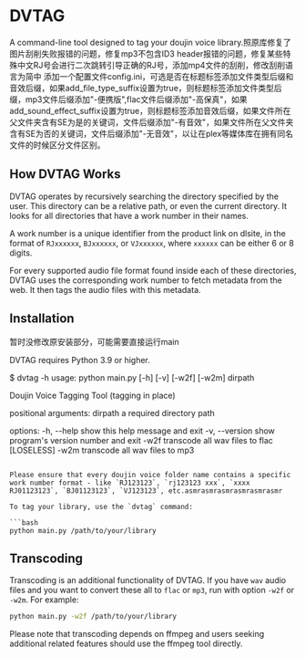 # DVTAG

A command-line tool designed to tag your doujin voice library.照原库修复了图片刮削失败报错的问题，修复mp3不包含ID3 header报错的问题，修复某些特殊中文RJ号会进行二次跳转引导正确的RJ号，添加mp4文件的刮削，修改刮削语言为简中
添加一个配置文件config.ini，可选是否在标题标签添加文件类型后缀和音效后缀，如果add_file_type_suffix设置为true，则标题标签添加文件类型后缀，mp3文件后缀添加"-便携版",flac文件后缀添加"-高保真"，如果add_sound_effect_suffix设置为true，则标题标签添加音效后缀，如果文件所在父文件夹含有SE为是的关键词，文件后缀添加"-有音效"，如果文件所在父文件夹含有SE为否的关键词，文件后缀添加"-无音效"，以让在plex等媒体库在拥有同名文件的时候区分文件区别。

## How DVTAG Works

DVTAG operates by recursively searching the directory specified by the user. This directory can be a relative path, or even the current directory. It looks for all directories that have a work number in their names.

A work number is a unique identifier from the product link on dlsite, in the format of `RJxxxxxx`, `BJxxxxxx`, or `VJxxxxxx`, where `xxxxxx` can be either 6 or 8 digits.

For every supported audio file format found inside each of these directories, DVTAG uses the corresponding work number to fetch metadata from the web. It then tags the audio files with this metadata.

## Installation

暂时没修改原安装部分，可能需要直接运行main

DVTAG requires Python 3.9 or higher. 

$ dvtag -h
usage: python main.py [-h] [-v] [-w2f] [-w2m] dirpath

Doujin Voice Tagging Tool (tagging in place)

positional arguments:
  dirpath        a required directory path

options:
  -h, --help     show this help message and exit
  -v, --version  show program's version number and exit
  -w2f           transcode all wav files to flac [LOSELESS]
  -w2m           transcode all wav files to mp3

```

Please ensure that every doujin voice folder name contains a specific work number format - like `RJ123123`, `rj123123 xxx`, `xxxx RJ01123123`, `BJ01123123`, `VJ123123`, etc.asmrasmrasmrasmrasmrasmr

To tag your library, use the `dvtag` command:

```bash
python main.py /path/to/your/library
```

## Transcoding

Transcoding is an additional functionality of DVTAG. If you have `wav` audio files and you want to convert these all to `flac` or `mp3`, run with option `-w2f` or `-w2m`. For example:

```bash
python main.py -w2f /path/to/your/library
```

Please note that transcoding depends on ffmpeg and users seeking additional related features should use the ffmpeg tool directly.


